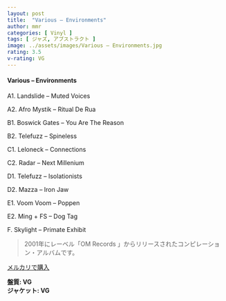```yaml
---
layout: post
title:  "Various – Environments"
author: mmr
categories: [ Vinyl ]
tags: [ ジャズ, アブストラクト ]
image: ../assets/images/Various – Environments.jpg
rating: 3.5
v-rating: VG
---
```


#### Various – Environments

A1. Landslide – Muted Voices

A2. Afro Mystik – Ritual De Rua

B1. Boswick Gates – You Are The Reason

B2. Telefuzz – Spineless

C1. Leloneck – Connections

C2. Radar – Next Millenium

D1. Telefuzz – Isolationists

D2. Mazza – Iron Jaw

E1. Voom Voom – Poppen

E2. Ming + FS – Dog Tag

F.  Skylight – Primate Exhibit

> 2001年にレーベル「OM Records 」からリリースされたコンピレーション・アルバムです。

[メルカリで購入](https://jp.mercari.com/item/m51258354270)

<div class="mt-4 mb-4 d-flex align-items-center">
<strong class="mr-1">盤質: VG</strong>
</div>
<div class="mt-4 mb-4 d-flex align-items-center">
<strong class="mr-1">ジャケット: VG</strong>
</div>
